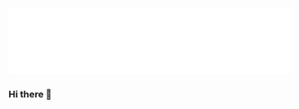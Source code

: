 <div>
	<br>
		<img src="header.svg" width="800" height="120">
	<br>
</div>

### Hi there 👋

<!--
![](https://raw.githubusercontent.com/alelievr/Mixture/0.4.0/docs/docfx/images/MixtureOpen.gif)

**aliyarX/aliyarX** is a ✨ _special_ ✨ repository because its `README.md` (this file) appears on your GitHub profile.

Here are some ideas to get you started:

- 🔭 I’m currently working on ...
- 🌱 I’m currently learning ...
- 👯 I’m looking to collaborate on ...
- 🤔 I’m looking for help with ...
- 💬 Ask me about ...
- 📫 How to reach me: ...
- 😄 Pronouns: ...
- ⚡ Fun fact: ...
-->
